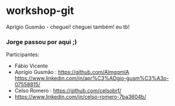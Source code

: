 # workshop-git

Aprígio Gusmão - cheguei!
cheguei também!
eu tb!

### Jorge passou por aqui ;)


Participantes:
- Fábio Vicente
- Aprígio Gusmão : https://github.com/AlmggmlA
https://www.linkedin.com/in/apr%C3%ADgio-gusm%C3%A3o-07558815/
- Celso Romero : https://github.com/celsobrf/
- https://www.linkedin.com/in/celso-romero-7ba3604b/